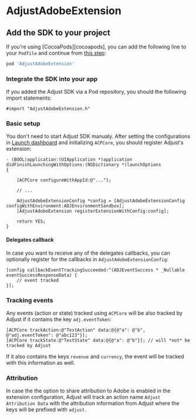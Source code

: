 # AdjustAdobeExtension

## <a id="sdk-add"></a>Add the SDK to your project

If you're using [CocoaPods][cocoapods], you can add the following line to your `Podfile` and continue from [this step](#sdk-integrate):

```ruby
pod 'AdjustAdobeExtension'
```

### <a id="sdk-integrate"></a>Integrate the SDK into your app

If you added the Adjust SDK via a Pod repository, you should the following import statements:

```objc
#import "AdjustAdobeExtension.h"
```

### <a id="basic-setup"></a>Basic setup

You don't need to start Adjust SDK manualy. After setting the configurations in [Launch dashboard](https://launch.adobe.com/) and initializing `ACPCore`, you should register Adjust's extension:

```objc
- (BOOL)application:(UIApplication *)application didFinishLaunchingWithOptions:(NSDictionary *)launchOptions
{
    
    [ACPCore configureWithAppId:@"..."];
    
    // ...
    
    AdjustAdobeExtensionConfig *config = [AdjustAdobeExtensionConfig configWithEnvironment:ADJEnvironmentSandbox];
    [AdjustAdobeExtension registerExtensionWithConfig:config];
    
    return YES;
}
```

#### Delegates callback

In case you want to receive any of the delegates callbacks, you can optionally register for the callbacks in `AdjustAdobeExtensionConfig`:

```objc
[config callbackEventTrackingSucceeded:^(ADJEventSuccess * _Nullable eventSuccessResponseData) {
    // event tracked
}];
```

### Tracking events

Any events (action or state) tracked using `ACPCore` will be also tracked by Adjust if it contains the key `adj.eventToken`:

```objc
[ACPCore trackAction:@"TestAction" data:@{@"a": @"b", @"adj.eventToken": @"abc123"}];
[ACPCore trackState:@"TestState" data:@{@"a": @"b"}]; // will *not* be tracked by Adjust
```

If it also contains the keys `revenue` and `currency`, the event will be tracked with this information as well.

### Attribution

In case the the option to share attribution to Adobe is enabled in the extension configuration, Adjust will track an action name `Adjust Attribution Data` with the attribution information from Adjust where the keys will be prefixed with `adjust.`





